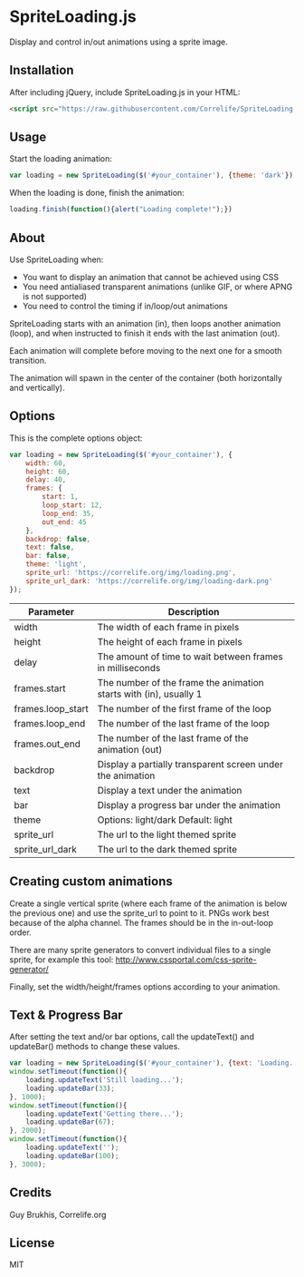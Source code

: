 # SpriteLoading.js
Display and control in/out animations using a sprite image.

## Installation
After including jQuery, include SpriteLoading.js in your HTML:
```html
<script src="https://raw.githubusercontent.com/Correlife/SpriteLoading.js/master/SpriteLoading.min.js"></script>
```

## Usage
Start the loading animation:
```javascript
var loading = new SpriteLoading($('#your_container'), {theme: 'dark'});
```
When the loading is done, finish the animation:
```javascript
loading.finish(function(){alert("Loading complete!");})
```

## About
Use SpriteLoading when:
<ul>
<li>You want to display an animation that cannot be achieved using CSS</li>
<li>You need antialiased transparent animations (unlike GIF, or where APNG is not supported)</li>
<li>You need to control the timing if in/loop/out animations</li>
</ul>
SpriteLoading starts with an animation (in), then loops another animation (loop), and when instructed to finish it ends with the last animation (out).

Each animation will complete before moving to the next one for a smooth transition.

The animation will spawn in the center of the container (both horizontally and vertically).

## Options
This is the complete options object:
```javascript
var loading = new SpriteLoading($('#your_container'), {
    width: 60,
    height: 60,
    delay: 40,
    frames: {
        start: 1,
        loop_start: 12,
        loop_end: 35,
        out_end: 45
    },
    backdrop: false,
    text: false,
    bar: false,
    theme: 'light',
    sprite_url: 'https://correlife.org/img/loading.png',
    sprite_url_dark: 'https://correlife.org/img/loading-dark.png'
});
```
| Parameter         | Description   |
| ----------------- | ------------- |
| width             | The width of each frame in pixels |
| height            | The height of each frame in pixels  |
| delay             | The amount of time to wait between frames in milliseconds  |
| frames.start      | The number of the frame the animation starts with (in), usually 1  |
| frames.loop_start | The number of the first frame of the loop  |
| frames.loop_end   | The number of the last frame of the loop  |
| frames.out_end    | The number of the last frame of the animation (out) |
| backdrop          | Display a partially transparent screen under the animation |
| text              | Display a text under the animation |
| bar               | Display a progress bar under the animation |
| theme             | Options: light/dark Default: light  |
| sprite_url        | The url to the light themed sprite  |
| sprite_url_dark   | The url to the dark themed sprite |

## Creating custom animations
Create a single vertical sprite (where each frame of the animation is below the previous one) and use the sprite_url to point to it. PNGs work best because of the alpha channel. The frames should be in the in-out-loop order.

There are many sprite generators to convert individual files to a single sprite, for example this tool: http://www.cssportal.com/css-sprite-generator/

Finally, set the width/height/frames options according to your animation.

## Text & Progress Bar
After setting the text and/or bar options, call the updateText() and updateBar() methods to change these values.
```javascript
var loading = new SpriteLoading($('#your_container'), {text: 'Loading...', bar: true});
window.setTimeout(function(){
    loading.updateText('Still loading...');
    loading.updateBar(33);
}, 1000);
window.setTimeout(function(){
    loading.updateText('Getting there...');
    loading.updateBar(67);
}, 2000);
window.setTimeout(function(){
    loading.updateText('');
    loading.updateBar(100);
}, 3000);
```

## Credits
Guy Brukhis, Correlife.org

## License
MIT
